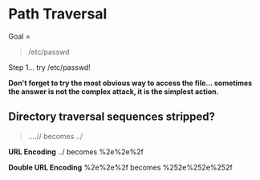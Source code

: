 # Path Traversal

Goal = 
>/etc/passwd

Step 1... try /etc/passwd!

**Don't forget to try the most obvious way to access the file... sometimes the answer is not the complex attack, it is the simplest action.**

## Directory traversal sequences stripped?

>....//
>becomes
>../

**URL Encoding**
../ becomes
%2e%2e%2f

**Double URL Encoding**
%2e%2e%2f becomes
%252e%252e%252f
